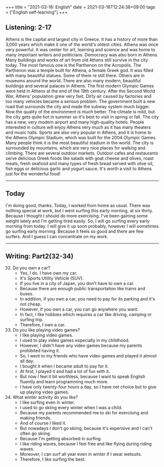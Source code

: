 +++
title =  "2021-03-16: English"
date = 2021-03-16T12:24:38+09:00
tags = ["English self-learning"]
+++

## Listening: 2-17

Athens is the capital and largest city in Greece. It has a history of more than 3,000 years which make it one of the world's oldest cities. Athens was once very powerful. It was center for art, learning and science and was home to many important writers and politicians. Democracy was also born in Athens.
Many buildings and works of art from old Athens still survive in the city today. The most famous one is the Parthenon on the Acropolis. The Parthenon was a temple built for Athena, a female Greek god. It was filled with many beautiful statues. Some of them re still there. Others are in museums around the world.
There are also many modern, beautiful buildings and several palaces in Athens. The first modern Olympic Games were held in Athens at the end of the 19th century. After the Second World War, Athens' population grew very fast. Dirty air caused by factories and too many vehicles became a serious problem.
The government built a new road that surrounds the city and made the subway system much bigger. Now the quality of the environment is much better.
The climate is mild, but the city gets quite hot in summer so it's best to visit in spring or fall. The city has a new, very modern airport and many high-quality hotels. People interested in culture will enjoy Athens very much as it has many theaters and music halls. Sports are also very popular in Athens, and it is home to the Athens Olympic Stadium, which was built for the 2004 Olympic Games. Many people think it is the most beautiful stadium in the world. The city is surrounded by mountains, which are very nice places for walking and climbing. There are several outdoor markets.
Outdoor cafes and restaurants serve delicious Greek foods like salads with goat cheese and olives, roast meats, fresh seafood and many types of fresh bread served with olive oil, fish eggs or delicious garlic and yogurt sauce. It's worth a visit to Athens just for the wonderful food!

- - -

## Today

I'm doing good, thanks.
Today, I worked from home as usual.
There was nothing special at work,
but I went surfing this early morning, at six thirty.
Because I thought I should do more exercising.
I've been gaining some weight lately and I'm getting tired easily.
So, I will go surfing every early morning from today.
I will give it up soon probably,
however I will sometimes go surfing early morning.
Because it feels so good and there are few surfers.
And I guess I can concentrate on my work.

- - -

## Writing: Part2(32-34)

32. Do you own a car?
    - Yes, I do. I have own my car.
    - It's Sports Utility Vehicle (SUV).
    - If you live in a city of Japan, you don't have to own a car.
    - Because there are enough public transportation like trains and buses.
    - In addition, if you own a car, you need to pay for its parking and it's not cheap.
    - However, if you own a car, you can go anywhere you want.
    - In fact, I like hobbies which requires a car like driving, camping or surfing trip.
    - Therefore, I own a car.
33. Do you like playing video games?
    - I like playing video games.
    - I used to play video games especially in my childhood.
    - However, I didn't have any video games because my parents prohibited having it.
    - So, I went to my friends who have video games and played it almost all day.
    - I bought it when I became adult to pay for it.
    - At first, I played it and had a lot of fun with it.
    - But now I feel it bit worthless, because I want to speak English fluently and learn programming much more.
    - I have only twenty-four hours a day, so I have not choice but to give up playing video games.
34. What winter activity do you like?
    - I like surfing even in winter.
    - I used to go skiing every winter when I was a child.
    - Because my parents recommended me to ski for exercising and making friends.
    - And of course I liked it.
    - But nowadays I don't go skiing, because it's expensive and I can't often go skiing.
    - Because I'm getting absorbed in surfing.
    - I like riding waves, because I feel free and like flying during riding waves.
    - Moreover, I can surf all year even in winter if I wear wetsuits.
    - Therefore, I like surfing the best.
